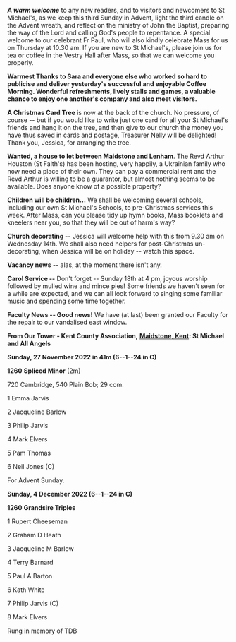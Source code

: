 
***A warm welcome*** to any new readers, and to visitors and newcomers
to St Michael\'s, as we keep this third Sunday in Advent, light the
third candle on the Advent wreath, and reflect on the ministry of John
the Baptist, preparing the way of the Lord and calling God\'s people to
repentance. A special welcome to our celebrant Fr Paul, who will also
kindly celebrate Mass for us on Thursday at 10.30 am. If you are new to
St Michael\'s, please join us for tea or coffee in the Vestry Hall after
Mass, so that we can welcome you properly.

**Warmest Thanks to Sara and everyone else who worked so hard to
publicise and deliver yesterday\'s successful and enjoyable Coffee
Morning. Wonderful refreshments, lively stalls and games, a valuable
chance to enjoy one another\'s company and also meet visitors.**

**A Christmas Card Tree** is now at the back of the church. No pressure,
of course -- but if you would like to write just one card for all your
St Michael\'s friends and hang it on the tree, and then give to our
church the money you have thus saved in cards and postage, Treasurer
Nelly will be delighted! Thank you, Jessica, for arranging the tree.

**Wanted, a house to let between Maidstone and Lenham**. The Revd Arthur
Houston (St Faith\'s) has been hosting, very happily, a Ukrainian family
who now need a place of their own. They can pay a commercial rent and
the Revd Arthur is willing to be a guarantor, but almost nothing seems
to be available. Does anyone know of a possible property?

**Children will be children...** We shall be welcoming several schools,
including our own St Michael\'s Schools, to pre-Christmas services this
week. After Mass, can you please tidy up hymn books, Mass booklets and
kneelers near you, so that they will be out of harm\'s way?

**Church decorating --** Jessica will welcome help with this from 9.30
am on Wednesday 14th. We shall also need helpers for post-Christmas
un-decorating, when Jessica will be on holiday -- watch this space.

**Vacancy news** -- alas, at the moment there isn\'t any.

**Carol Service --** Don\'t forget -- Sunday 18th at 4 pm, joyous
worship followed by mulled wine and mince pies! Some friends we haven\'t
seen for a while are expected, and we can all look forward to singing
some familiar music and spending some time together.

**Faculty News -- Good news!** We have (at last) been granted our
Faculty for the repair to our vandalised east window.

**From Our Tower - Kent County Association,** [**Maidstone**,
**Kent**](https://dove.cccbr.org.uk/detail.php?tower=12644#_blank)**: St
Michael and All Angels**

**Sunday, 27 November 2022 in 41m (6--1--24 in C)**

**1260** **Spliced Minor** (2m)

720 Cambridge, 540 Plain Bob; 29 com.

1 Emma Jarvis

2 Jacqueline Barlow

3 Philip Jarvis

4 Mark Elvers

5 Pam Thomas

6 Neil Jones (C)

For Advent Sunday.

**Sunday, 4 December 2022 (6--1--24 in C)**

**1260** **Grandsire Triples**

1 Rupert Cheeseman

2 Graham D Heath

3 Jacqueline M Barlow

4 Terry Barnard

5 Paul A Barton

6 Kath White

7 Philip Jarvis (C)

8 Mark Elvers

Rung in memory of TDB

